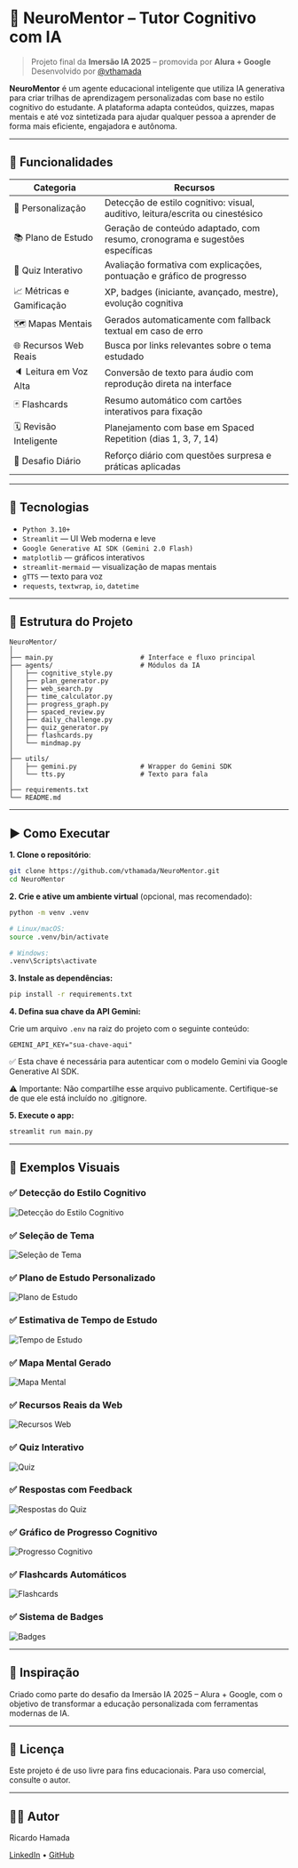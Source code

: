 # 🧠 NeuroMentor – Tutor Cognitivo com IA

> Projeto final da **Imersão IA 2025** – promovida por **Alura + Google**  
> Desenvolvido por [@vthamada](https://github.com/vthamada)

**NeuroMentor** é um agente educacional inteligente que utiliza IA generativa para criar trilhas de aprendizagem personalizadas com base no estilo cognitivo do estudante. A plataforma adapta conteúdos, quizzes, mapas mentais e até voz sintetizada para ajudar qualquer pessoa a aprender de forma mais eficiente, engajadora e autônoma.

---

## 🚀 Funcionalidades

| Categoria                 | Recursos                                                                 |
|--------------------------|--------------------------------------------------------------------------|
| 🎯 Personalização         | Detecção de estilo cognitivo: visual, auditivo, leitura/escrita ou cinestésico |
| 📚 Plano de Estudo        | Geração de conteúdo adaptado, com resumo, cronograma e sugestões específicas |
| 📝 Quiz Interativo        | Avaliação formativa com explicações, pontuação e gráfico de progresso     |
| 📈 Métricas e Gamificação | XP, badges (iniciante, avançado, mestre), evolução cognitiva             |
| 🗺️ Mapas Mentais          | Gerados automaticamente com fallback textual em caso de erro              |
| 🌐 Recursos Web Reais     | Busca por links relevantes sobre o tema estudado                          |
| 🔈 Leitura em Voz Alta    | Conversão de texto para áudio com reprodução direta na interface          |
| 🃏 Flashcards             | Resumo automático com cartões interativos para fixação                    |
| 🗓️ Revisão Inteligente    | Planejamento com base em Spaced Repetition (dias 1, 3, 7, 14)             |
| 🎯 Desafio Diário         | Reforço diário com questões surpresa e práticas aplicadas                |

---

## 🧪 Tecnologias

- `Python 3.10+`
- `Streamlit` — UI Web moderna e leve
- `Google Generative AI SDK (Gemini 2.0 Flash)`
- `matplotlib` — gráficos interativos
- `streamlit-mermaid` — visualização de mapas mentais
- `gTTS` — texto para voz
- `requests`, `textwrap`, `io`, `datetime`

---

## 📂 Estrutura do Projeto
```
NeuroMentor/
│
├── main.py                      # Interface e fluxo principal
├── agents/                      # Módulos da IA
│   ├── cognitive_style.py
│   ├── plan_generator.py
│   ├── web_search.py
│   ├── time_calculator.py
│   ├── progress_graph.py
│   ├── spaced_review.py
│   ├── daily_challenge.py
│   ├── quiz_generator.py
│   ├── flashcards.py
│   └── mindmap.py
│
├── utils/
│   ├── gemini.py                # Wrapper do Gemini SDK
│   └── tts.py                   # Texto para fala
│
├── requirements.txt
└── README.md

```
---

## ▶️ Como Executar

**1. Clone o repositório**:

```bash
git clone https://github.com/vthamada/NeuroMentor.git
cd NeuroMentor
```

**2. Crie e ative um ambiente virtual** (opcional, mas recomendado):

```bash
python -m venv .venv

# Linux/macOS:
source .venv/bin/activate

# Windows:
.venv\Scripts\activate
```
**3. Instale as dependências:**

```bash
pip install -r requirements.txt
```
**4. Defina sua chave da API Gemini:**

Crie um arquivo `.env` na raiz do projeto com o seguinte conteúdo:

```env
GEMINI_API_KEY="sua-chave-aqui"
```
✅ Esta chave é necessária para autenticar com o modelo Gemini via Google Generative AI SDK.

⚠️ Importante: Não compartilhe esse arquivo publicamente. Certifique-se de que ele está incluído no .gitignore.

**5. Execute o app:**

```bash
streamlit run main.py
```

---

## 📸 Exemplos Visuais

### ✅ Detecção do Estilo Cognitivo  
![Detecção do Estilo Cognitivo](assets/detecao-estilo-aprendizagem.png)

### ✅ Seleção de Tema  
![Seleção de Tema](assets/selecao-tema.png)

### ✅ Plano de Estudo Personalizado  
![Plano de Estudo](assets/plano-estudo.png)

### ✅ Estimativa de Tempo de Estudo  
![Tempo de Estudo](assets/tempo-estudo.png)

### ✅ Mapa Mental Gerado  
![Mapa Mental](assets/mapa-mental.png)

### ✅ Recursos Reais da Web  
![Recursos Web](assets/recursos-web.png)

### ✅ Quiz Interativo  
![Quiz](assets/quiz.png)

### ✅ Respostas com Feedback  
![Respostas do Quiz](assets/respostas-quiz.png)

### ✅ Gráfico de Progresso Cognitivo  
![Progresso Cognitivo](assets/progresso-cognitivo.png)

### ✅ Flashcards Automáticos  
![Flashcards](assets/flashcards.png)

### ✅ Sistema de Badges  
![Badges](assets/badges.png)


---

## 🧠 Inspiração
Criado como parte do desafio da Imersão IA 2025 – Alura + Google, com o objetivo de transformar a educação personalizada com ferramentas modernas de IA.

---

## 📄 Licença
Este projeto é de uso livre para fins educacionais. Para uso comercial, consulte o autor.

---

## 🙋‍♂️ Autor
Ricardo Hamada

[LinkedIn](linkedin.com/in/vitor-hamada) • [GitHub](https://github.com/vthamada)

